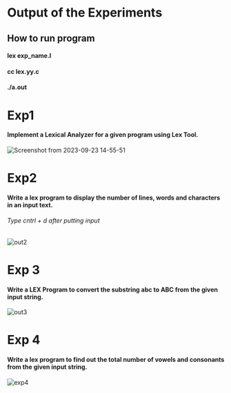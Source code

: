 # Output of the Experiments

<h2>How to run program</h2>
<h4>lex exp_name.l</h4>
<h4>cc lex.yy.c</h4>
<h4>./a.out</h4>


# Exp1

<h4>Implement a Lexical Analyzer for a given program using Lex Tool.</h4>

![Screenshot from 2023-09-23 14-55-51](https://github.com/BIBS23/Compiler-Design-Lab/assets/83808936/c3c9b162-a4ec-4c62-a4ad-620604b55468)


# Exp2

<h4> Write a lex program to display the number of lines, words and characters in an input text.</h4>

<h6> Type cntrl + d after putting input</h6>

![out2](https://github.com/BIBS23/Compiler-Design-Lab/assets/83808936/0b2c3b8f-62ee-49c7-888e-beeb4ec86061)


# Exp 3

<h4>Write a LEX Program to convert the substring abc to ABC from the given input string.</h4>

![out3](https://github.com/BIBS23/Compiler-Design-Lab/assets/83808936/9cc9d4ef-4ee8-4a22-9c18-3a3a6b8878de)


# Exp 4

<h4>Write a lex program to find out the total number of vowels and consonants from the given input string.</h4>

![exp4](https://github.com/BIBS23/Compiler-Design-Lab/assets/83808936/79845bff-2dd7-453b-9b2e-e86a783f4443)
